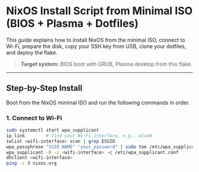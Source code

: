 # NixOS Install Script from Minimal ISO (BIOS + Plasma + Dotfiles)

This guide explains how to install NixOS from the minimal ISO, connect to Wi-Fi, prepare the disk, copy your SSH key from USB, clone your dotfiles, and deploy the flake.

> **Target system:** BIOS boot with GRUB, Plasma desktop from this flake.

---

## Step-by-Step Install

Boot from the NixOS minimal ISO and run the following commands in order.

### 1. Connect to Wi-Fi
```bash
sudo systemctl start wpa_supplicant
ip link        # find your Wi-Fi interface, e.g., wlan0
iwlist <wifi-interface> scan | grep ESSID
wpa_passphrase "SSID_NAME" "your_password" | sudo tee /etc/wpa_supplicant.conf
wpa_supplicant -B -i <wifi-interface> -c /etc/wpa_supplicant.conf
dhclient <wifi-interface>
ping -c 3 nixos.org
